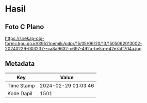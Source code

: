 # Hasil

## Foto C Plano

https://sirekap-obj-formc.kpu.go.id/3952/pemilu/pdpr/15/05/06/20/13/1505062013002-20240229-003237--ca8a9632-c697-492a-be5a-e42e7aff704a.jpg


## Metadata

| Key        | Value               |
| ---------- | ------------------- |
| Time Stamp | 2024-02-29 01:03:46 |
| Kode Dapil | 1501                |



